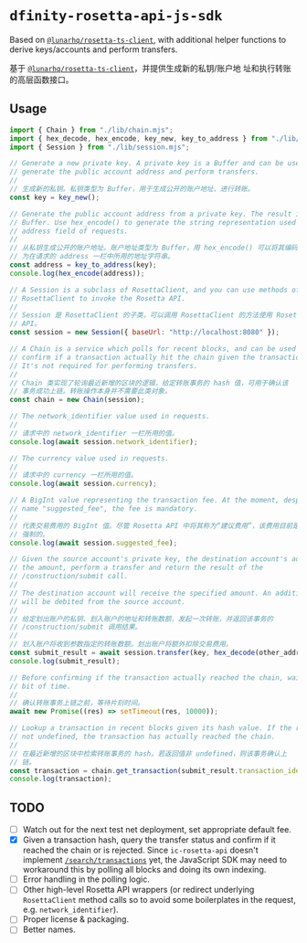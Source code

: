# `dfinity-rosetta-api-js-sdk`

Based on [`@lunarhq/rosetta-ts-client`][rosetta-ts-client], with additional
helper functions to derive keys/accounts and perform transfers.

基于 [`@lunarhq/rosetta-ts-client`][rosetta-ts-client]，并提供生成新的私钥/账户地
址和执行转账的高层函数接口。

## Usage

```javascript
import { Chain } from "./lib/chain.mjs";
import { hex_decode, hex_encode, key_new, key_to_address } from "./lib/key.mjs";
import { Session } from "./lib/session.mjs";

// Generate a new private key. A private key is a Buffer and can be used to
// generate the public account address and perform transfers.
//
// 生成新的私钥。私钥类型为 Buffer，用于生成公开的账户地址、进行转账。
const key = key_new();

// Generate the public account address from a private key. The result is a
// Buffer. Use hex_encode() to generate the string representation used in the
// address field of requests.
//
// 从私钥生成公开的账户地址。账户地址类型为 Buffer，用 hex_encode() 可以将其编码
// 为在请求的 address 一栏中所用的地址字符串。
const address = key_to_address(key);
console.log(hex_encode(address));

// A Session is a subclass of RosettaClient, and you can use methods of
// RosettaClient to invoke the Rosetta API.
//
// Session 是 RosettaClient 的子类，可以调用 RosettaClient 的方法使用 Rosetta
// API。
const session = new Session({ baseUrl: "http://localhost:8080" });

// A Chain is a service which polls for recent blocks, and can be used to
// confirm if a transaction actually hit the chain given the transaction hash.
// It's not required for performing transfers.
//
// Chain 类实现了轮询最近新增的区块的逻辑，给定转账事务的 hash 值，可用于确认该
// 事务成功上链。转账操作本身并不需要此类对象。
const chain = new Chain(session);

// The network_identifier value used in requests.
//
// 请求中的 network_identifier 一栏所用的值。
console.log(await session.network_identifier);

// The currency value used in requests.
//
// 请求中的 currency 一栏所用的值。
console.log(await session.currency);

// A BigInt value representing the transaction fee. At the moment, despite the
// name "suggested_fee", the fee is mandatory.
//
// 代表交易费用的 BigInt 值。尽管 Rosetta API 中将其称为“建议费用”，该费用目前是
// 强制的。
console.log(await session.suggested_fee);

// Given the source account's private key, the destination account's address and
// the amount, perform a transfer and return the result of the
// /construction/submit call.
//
// The destination account will receive the specified amount. An additional fee
// will be debited from the source account.
//
// 给定划出账户的私钥、划入账户的地址和转账数额，发起一次转账，并返回该事务的
// /construction/submit 调用结果。
//
// 划入账户将收到参数指定的转账数额。划出账户将额外扣除交易费用。
const submit_result = await session.transfer(key, hex_decode(other_address_string), 123n);
console.log(submit_result);

// Before confirming if the transaction actually reached the chain, wait for a
// bit of time.
//
// 确认转账事务上链之前，等待片刻时间。
await new Promise((res) => setTimeout(res, 10000));

// Lookup a transaction in recent blocks given its hash value. If the result is
// not undefined, the transaction has actually reached the chain.
//
// 在最近新增的区块中检索转账事务的 hash。若返回值非 undefined，则该事务确认上
// 链。
const transaction = chain.get_transaction(submit_result.transaction_identifier.hash);
console.log(transaction);
```

[rosetta-ts-client]: https://github.com/lunarhq/rosetta-ts-client

## TODO

- [ ] Watch out for the next test net deployment, set appropriate default fee.
- [x] Given a transaction hash, query the transfer status and confirm if it
      reached the chain or is rejected. Since `ic-rosetta-api` doesn't implement
      [`/search/transactions`][search_transactions] yet, the JavaScript SDK may need
      to workaround this by polling all blocks and doing its own indexing.
- [ ] Error handling in the polling logic.
- [ ] Other high-level Rosetta API wrappers (or redirect underlying
  `RosettaClient` method calls so to avoid some boilerplates in the request,
  e.g. `network_identifier`).
- [ ] Proper license & packaging.
- [ ] Better names.

[search_transactions]: https://www.rosetta-api.org/docs/SearchApi.html#searchtransactions
